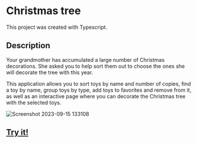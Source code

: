 # Christmas tree

This project was created with Typescript.

## Description

Your grandmother has accumulated a large number of Christmas decorations. She asked you to help sort them out to choose the ones she will decorate the tree with this year. 

This application allows you to sort toys by name and number of copies, find a toy by name, group toys by type, add toys to favorites and remove from it, as well as an interactive page where you can decorate the Christmas tree with the selected toys.

![Screenshot 2023-09-15 133108](https://github.com/ylepner/rsschool-projects/assets/49253211/3134da99-a4a1-4266-868d-bd8444ae4f51)

## [Try it!](https://ylepner-christmas-task.netlify.app/)
